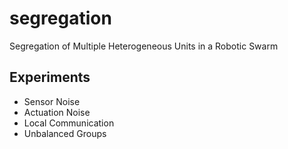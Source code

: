 # segregation
Segregation of Multiple Heterogeneous Units in a Robotic Swarm

## Experiments 

- Sensor Noise
- Actuation Noise
- Local Communication
- Unbalanced Groups



